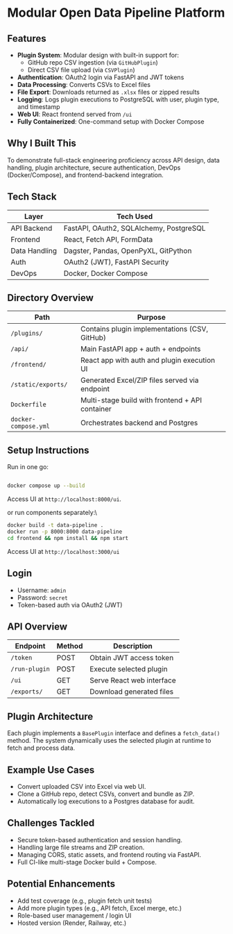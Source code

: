 # Modular Open Data Pipeline Platform
## Features
- **Plugin System**: Modular design with built-in support for:
  - GitHub repo CSV ingestion (via `GitHubPlugin`)
  - Direct CSV file upload (via `CSVPlugin`)
- **Authentication**: OAuth2 login via FastAPI and JWT tokens
- **Data Processing**: Converts CSVs to Excel files
- **File Export**: Downloads returned as `.xlsx` files or zipped results
- **Logging**: Logs plugin executions to PostgreSQL with user, plugin type, and timestamp
- **Web UI**: React frontend served from `/ui`
- **Fully Containerized**: One-command setup with Docker Compose

## Why I Built This
To demonstrate full-stack engineering proficiency across API design, data handling, plugin architecture, secure authentication, DevOps (Docker/Compose), and frontend-backend integration.

## Tech Stack
| Layer         | Tech Used                             |
|---------------|----------------------------------------|
| API Backend   | FastAPI, OAuth2, SQLAlchemy, PostgreSQL|
| Frontend      | React, Fetch API, FormData             |
| Data Handling | Dagster, Pandas, OpenPyXL, GitPython   |
| Auth          | OAuth2 (JWT), FastAPI Security         |
| DevOps        | Docker, Docker Compose                 |

## Directory Overview
| Path           | Purpose                                               |
|----------------|--------------------------------------------------------|
| `/plugins/`    | Contains plugin implementations (CSV, GitHub)         |
| `/api/`        | Main FastAPI app + auth + endpoints                   |
| `/frontend/`   | React app with auth and plugin execution UI           |
| `/static/exports/` | Generated Excel/ZIP files served via endpoint    |
| `Dockerfile`   | Multi-stage build with frontend + API container       |
| `docker-compose.yml` | Orchestrates backend and Postgres              |

## Setup Instructions
Run in one go:
```bash
```
```bash
docker compose up --build
```
Access UI at `http://localhost:8000/ui`.

or run components separately:\
```bash
docker build -t data-pipeline .
docker run -p 8000:8000 data-pipeline
cd frontend && npm install && npm start
```
Access UI at `http://localhost:3000/ui`

## Login
- Username: `admin`
- Password: `secret`
- Token-based auth via OAuth2 (JWT)

## API Overview
| Endpoint     | Method | Description                 |
|--------------|--------|-----------------------------|
| `/token`     | POST   | Obtain JWT access token     |
| `/run-plugin`| POST   | Execute selected plugin     |
| `/ui`        | GET    | Serve React web interface   |
| `/exports/`  | GET    | Download generated files    |

## Plugin Architecture
Each plugin implements a `BasePlugin` interface and defines a `fetch_data()` method. The system dynamically uses the selected plugin at runtime to fetch and process data.

## Example Use Cases
- Convert uploaded CSV into Excel via web UI.
- Clone a GitHub repo, detect CSVs, convert and bundle as ZIP.
- Automatically log executions to a Postgres database for audit.

## Challenges Tackled
- Secure token-based authentication and session handling.
- Handling large file streams and ZIP creation.
- Managing CORS, static assets, and frontend routing via FastAPI.
- Full CI-like multi-stage Docker build + Compose.

## Potential Enhancements
- Add test coverage (e.g., plugin fetch unit tests)
- Add more plugin types (e.g., API fetch, Excel merge, etc.)
- Role-based user management / login UI
- Hosted version (Render, Railway, etc.)

